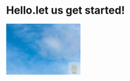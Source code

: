# Hello.let us get started!
![image](https://github.com/Zguyue/Zguyue.github.io/blob/master/test1.png)
